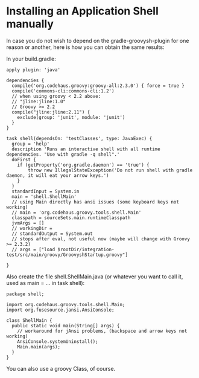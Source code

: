 # Installing an Application Shell manually

In case you do not wish to depend on the gradle-groovysh-plugin for one reason or another, here is how you can obtain
the same results:

In your build.gradle:

    apply plugin: 'java'

    dependencies {
      compile('org.codehaus.groovy:groovy-all:2.3.0') { force = true }
      compile('commons-cli:commons-cli:1.2')
      // when using groovy < 2.2 above:
      // "jline:jline:1.0"
      // Groovy >= 2.2
      compile("jline:jline:2.11") {
        exclude(group: 'junit', module: 'junit')
      }
    }

    task shell(dependsOn: 'testClasses', type: JavaExec) {
      group = 'help'
      description 'Runs an interactive shell with all runtime dependencies. "Use with gradle -q shell".'
      doFirst {
        if (getProperty('org.gradle.daemon') == 'true') {
            throw new IllegalStateException('Do not run shell with gradle daemon, it will eat your arrow keys.')
        }
      }
      standardInput = System.in
      main = 'shell.ShellMain'
      // using Main directly has ansi issues (some keyboard keys not working)
      // main = 'org.codehaus.groovy.tools.shell.Main'
      classpath = sourceSets.main.runtimeClasspath
      jvmArgs = []
      // workingDir =
      // standardOutput = System.out
      // stops after eval, not useful now (maybe will change with Groovy >= 2.3.2)
      // args = ["load $rootDir/integration-test/src/main/groovy/GroovyshStartup.groovy"]

    }

Also create the file shell.ShellMain.java (or whatever you want to call it, used as main = ... in task shell):

    package shell;

    import org.codehaus.groovy.tools.shell.Main;
    import org.fusesource.jansi.AnsiConsole;

    class ShellMain {
      public static void main(String[] args) {
        // workaround for jAnsi problems, (backspace and arrow keys not working)
        AnsiConsole.systemUninstall();
        Main.main(args);
      }
    }

You can also use a groovy Class, of course.
